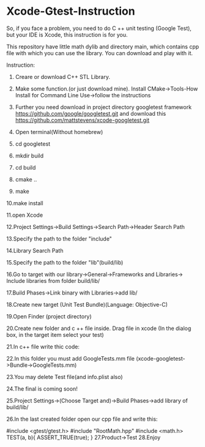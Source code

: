 # Xcode-Gtest-Instruction

So, if you face a problem, you need to do C ++ unit testing (Google Test), but your IDE is Xcode, this instruction is for you.

This repository have little math dylib and directory main, which contains cpp file with which you can use the library. You can download and play with it.

Instruction:
 1. Creare or download C++ STL Library.
 
 2. Make some function.(or just download mine). Install CMake->Tools-How Install for Command Line Use->follow the instructions
 
 3. Further you need download in project directory googletest framework https://github.com/google/googletest.git and download this https://github.com/mattstevens/xcode-googletest.git
 
 4. Open terminal(Without homebrew) 
 
 5. cd googletest
 
 6. mkdir build
 
 7. cd build
 
 8. cmake ..
 
 9. make
 
 10.make install
 
 11.open Xcode 
 
 12.Project Settings->Build Settings->Search Path->Header Search Path
 
 13.Specify the path to the folder "include"
 
 14.Library Search Path
 
 15.Specify the path to the folder "lib"(build/lib)
 
 16.Go to target with our library->General->Frameworks and Libraries-> Include libraries from folder build/lib/
 
 17.Build Phases->Link binary with Libraries->add lib/
 
 18.Create new target (Unit Test Bundle)(Language: Objective-C)
 
 19.Open Finder (project directory)
 
 20.Create new folder and c ++ file inside. Drag file in xcode (In the dialog box, in the target item select your test)
 
 21.In c++ file write thic code:
 
 22.In this folder you must add GoogleTests.mm file (xcode-googletest->Bundle->GoogleTests.mm)
 
 23.You may delete Test file(and info.plist also) 
 
 24.The final is coming soon!
 
 25.Project Settings->(Choose Target and)->Build Phases->add library of build/lib/
 
 26.In the last created folder open our cpp file and write this:
 
 
 #include <gtest/gtest.h>
 #include "RootMath.hpp"
 #include <math.h>
  TEST(a, b){
    ASSERT_TRUE(true);
  }
 27.Product->Test
 28.Enjoy
  
  
  
